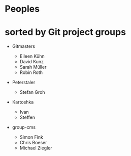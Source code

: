 # Peoples

# sorted by Git project groups

* Gitmasters
	* Eileen Kühn
	* David Kunz
	* Sarah Müller
	* Robin Roth

* Peterstaler
	* Stefan Groh
* Kartoshka
	* Ivan
	* Steffen
 
* group-cms
	* Simon Fink
	* Chris Boeser  
	* Michael Ziegler

